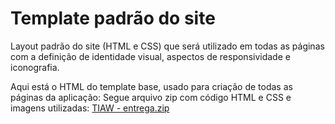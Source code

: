 # Template padrão do site

Layout padrão do site (HTML e CSS) que será utilizado em todas as páginas com a definição de identidade visual, aspectos de responsividade e iconografia.

Aqui está o HTML do template base, usado para criação de todas as páginas da aplicação:
Segue arquivo zip com código HTML e CSS e imagens utilizadas:
[TIAW - entrega.zip](https://github.com/ICEI-PUC-Minas-PCO-SI/pco-si-2023-1-p1-proj-web-t2-g4-petshop/files/11339034/TIAW.-.entrega.zip)


